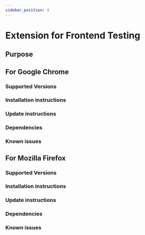 ```yaml
---
sidebar_position: 4
---
```




#  Extension for Frontend Testing

## Purpose



## For Google Chrome

### Supported Versions

### Installation instructions

### Update instructions

### Dependencies

### Known issues



## For Mozilla Firefox

### Supported Versions

### Installation instructions

### Update instructions

### Dependencies

### Known issues

